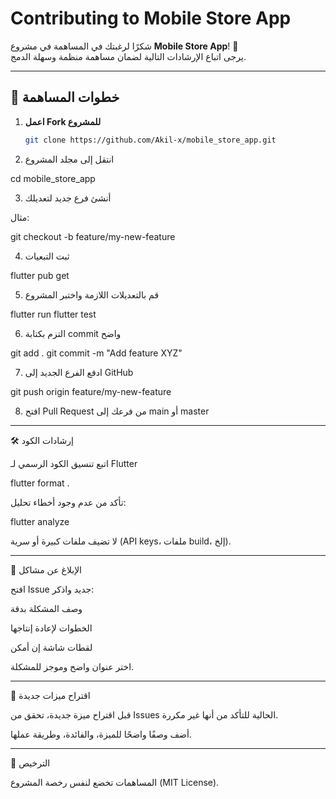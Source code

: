 # Contributing to Mobile Store App

شكرًا لرغبتك في المساهمة في مشروع **Mobile Store App**! 🎉  
يرجى اتباع الإرشادات التالية لضمان مساهمة منظمة وسهلة الدمج.

---

## 🚀 خطوات المساهمة

1. **اعمل Fork للمشروع**
   ```bash
   git clone https://github.com/Akil-x/mobile_store_app.git

2. انتقل إلى مجلد المشروع

cd mobile_store_app


3. أنشئ فرع جديد لتعديلك

مثال:


git checkout -b feature/my-new-feature


4. ثبت التبعيات

flutter pub get


5. قم بالتعديلات اللازمة واختبر المشروع

flutter run
flutter test


6. التزم بكتابة commit واضح

git add .
git commit -m "Add feature XYZ"


7. ادفع الفرع الجديد إلى GitHub

git push origin feature/my-new-feature


8. افتح Pull Request من فرعك إلى main أو master




---

🛠️ إرشادات الكود

اتبع تنسيق الكود الرسمي لـ Flutter

flutter format .

تأكد من عدم وجود أخطاء تحليل:

flutter analyze

لا تضيف ملفات كبيرة أو سرية (API keys، ملفات build، إلخ).



---

🐛 الإبلاغ عن مشاكل

افتح Issue جديد واذكر:

وصف المشكلة بدقة

الخطوات لإعادة إنتاجها

لقطات شاشة إن أمكن


اختر عنوان واضح وموجز للمشكلة.



---

🌟 اقتراح ميزات جديدة

قبل اقتراح ميزة جديدة، تحقق من Issues الحالية للتأكد من أنها غير مكررة.

أضف وصفًا واضحًا للميزة، والفائدة، وطريقة عملها.



---

📄 الترخيص

المساهمات تخضع لنفس رخصة المشروع (MIT License).



